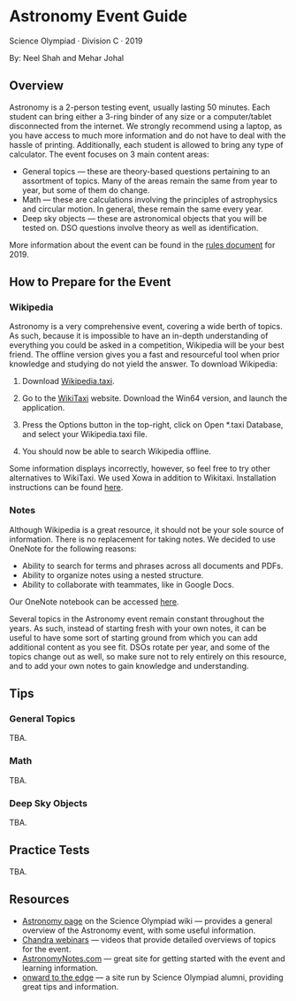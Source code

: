 # Astronomy Event Guide

Science Olympiad &middot; Division C &middot; 2019

By: Neel Shah and Mehar Johal

## Overview

Astronomy is a 2-person testing event, usually lasting 50 minutes. Each student can bring either a 3-ring binder of any size or a computer/tablet disconnected from the internet. We strongly recommend using a laptop, as you have access to much more information and do not have to deal with the hassle of printing. Additionally, each student is allowed to bring any type of calculator. The event focuses on 3 main content areas:

- General topics &mdash;  these are theory-based questions pertaining to an assortment of topics. Many of the areas remain the same from year to year, but some of them do change.
- Math &mdash;  these are calculations involving the principles of astrophysics and circular motion. In general, these remain the same every year.
- Deep sky objects &mdash; these are astronomical objects that you will be tested on. DSO questions involve theory as well as identification.

More information about the event can be found in the [rules document](https://drive.google.com/file/d/1aOEBoKRi1Ayk3hBHBemDybuB314mCop8/view?usp=sharing) for 2019.

## How to Prepare for the Event

### Wikipedia

Astronomy is a very comprehensive event, covering a wide berth of topics. As such, because it is impossible to have an in-depth understanding of everything you could be asked in a competition, Wikipedia will be your best friend. The offline version gives you a fast and resourceful tool when prior knowledge and studying do not yield the answer. To download Wikipedia:

1. Download [Wikipedia.taxi](https://drive.google.com/file/d/12O8-dlKxlXH4V1L2Dts8KAuVXOPfES5A/view?usp=sharing).

2. Go to the [WikiTaxi](https://www.yunqa.de/delphi/products/wikitaxi/index) website. Download the Win64 version, and launch the application.

3. Press the Options button in the top-right, click on Open *.taxi Database, and select your Wikipedia.taxi file.

4. You should now be able to search Wikipedia offline.

Some information displays incorrectly, however, so feel free to try other alternatives to WikiTaxi. We used Xowa in addition to Wikitaxi. Installation instructions can be found [here](http://xowa.org/).

### Notes

Although Wikipedia is a great resource, it should not be your sole source of information. There is no replacement for taking notes. We decided to use OneNote for the following reasons:

- Ability to search for terms and phrases across all documents and PDFs.
- Ability to organize notes using a nested structure.
- Ability to collaborate with teammates, like in Google Docs.

Our OneNote notebook can be accessed [here](https://1drv.ms/u/s!Apcl7amPaGsGgaoDumiYcJQazmcwFQ?e=UjgB3d).

Several topics in the Astronomy event remain constant throughout the years. As such, instead of starting fresh with your own notes, it can be useful to have some sort of starting ground from which you can add additional content as you see fit. DSOs rotate per year, and some of the topics change out as well, so make sure not to rely entirely on this resource, and to add your own notes to gain knowledge and understanding.

## Tips

### General Topics

TBA.

### Math

TBA.

### Deep Sky Objects

TBA.

## Practice Tests

TBA.

## Resources

- [Astronomy page](https://scioly.org/wiki/index.php/Astronomy) on the Science Olympiad wiki &mdash; provides a general overview of the Astronomy event, with some useful information.
- [Chandra webinars](http://chandra.harvard.edu/edu/olympiad.html) &mdash; videos that provide detailed overviews of topics for the event.
- [AstronomyNotes.com](http://astronomynotes.com/) &mdash; great site for getting started with the event and learning information.
- [onward to the edge](https://onwardtotheedge.wordpress.com/) &mdash; a site run by Science Olympiad alumni, providing great tips and information.



   
